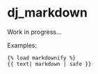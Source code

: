 # dj_markdown

Work in progress...

Examples:
```
{% load markdownify %}
{{ text| markdown | safe }}
```